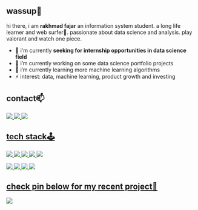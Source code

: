 ## wassup👋
hi there, i am **rakhmad fajar** an information system student. a long life learner and web surfer🌊. passionate about data science and analysis. play valorant and watch one piece.

- :briefcase: i'm currently **seeking for internship opportunities in data science field**
- 🔭 i’m currently working on some data science portfolio projects
- 🌱 i’m currently learning more machine learning algorithms
- ⚡ interest: data, machine learning, product growth and investing
## contact📫
<a href="https://www.instagram.com/rhfajarr/"><img src= "https://img.shields.io/badge/rhfajarr-E4405F?style=for-the-badge&logo=instagram&logoColor=white"> <a href="https://www.discord.com"><img src="https://img.shields.io/badge/fajar1368-7289DA?style=for-the-badge&logo=discord&logoColor=white" /> <a href="https://id.linkedin.com/in/rakhmadfajar"><img src= "https://img.shields.io/badge/RAKHMADFAJAR-0077B5?style=for-the-badge&logo=linkedin&logoColor=white">
## tech stack🕹
<img src="https://img.shields.io/badge/Python-3776AB?style=for-the-badge&logo=python&logoColor=white" /> <img src="https://img.shields.io/badge/MySQL-00000F?style=for-the-badge&logo=mysql&logoColor=white" /> <img src="https://img.shields.io/badge/HTML-239120?style=for-the-badge&logo=html5&logoColor=white" /> <img src="https://img.shields.io/badge/GIT-E44C30?style=for-the-badge&logo=git&logoColor=white)" /> <img src="https://img.shields.io/badge/GitHub-100000?style=for-the-badge&logo=github&logoColor=white" />

<img src="https://img.shields.io/badge/Wordpress-21759B?style=for-the-badge&logo=wordpress&logoColor=white" /> <img src="https://img.shields.io/badge/Visual_Studio_Code-0078D4?style=for-the-badge&logo=visual%20studio%20code&logoColor=white" /> <img src="https://img.shields.io/badge/Google%20Sheets-34A853?style=for-the-badge&logo=google-sheets&logoColor=white" /> <img src="https://img.shields.io/badge/Windows-0078D6?style=for-the-badge&logo=windows&logoColor=white" /> 
## check pin below for my recent project💎

<img src="https://media.giphy.com/media/1W40UWS9peSru/giphy.gif"/> 

<!--
**rakhmadfajar/rakhmadfajar** is a ✨ _special_ ✨ repository because its `README.md` (this file) appears on your GitHub profile.
-->
